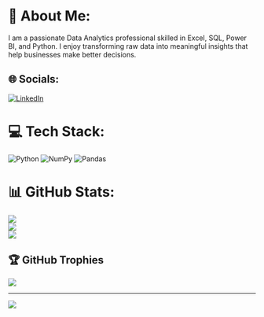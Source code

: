 # 💫 About Me:
I am a passionate Data Analytics professional skilled in Excel, SQL, Power BI, and Python. I enjoy transforming raw data into meaningful insights that help businesses make better decisions.


## 🌐 Socials:
[![LinkedIn](https://img.shields.io/badge/LinkedIn-%230077B5.svg?logo=linkedin&logoColor=white)](https://linkedin.com/in/www.linkedin.com/in/the-rakesh-roy) 

# 💻 Tech Stack:
![Python](https://img.shields.io/badge/python-3670A0?style=for-the-badge&logo=python&logoColor=ffdd54) ![NumPy](https://img.shields.io/badge/numpy-%23013243.svg?style=for-the-badge&logo=numpy&logoColor=white) ![Pandas](https://img.shields.io/badge/pandas-%23150458.svg?style=for-the-badge&logo=pandas&logoColor=white)
# 📊 GitHub Stats:
![](https://github-readme-stats.vercel.app/api?username=the-rakeshroy&theme=dark&hide_border=false&include_all_commits=false&count_private=false)<br/>
![](https://nirzak-streak-stats.vercel.app/?user=the-rakeshroy&theme=dark&hide_border=false)<br/>
![](https://github-readme-stats.vercel.app/api/top-langs/?username=the-rakeshroy&theme=dark&hide_border=false&include_all_commits=false&count_private=false&layout=compact)

## 🏆 GitHub Trophies
![](https://github-profile-trophy.vercel.app/?username=the-rakeshroy&theme=radical&no-frame=false&no-bg=true&margin-w=4)

---
[![](https://visitcount.itsvg.in/api?id=the-rakeshroy&icon=0&color=0)](https://visitcount.itsvg.in)

<!-- Proudly created with GPRM ( https://gprm.itsvg.in ) -->
